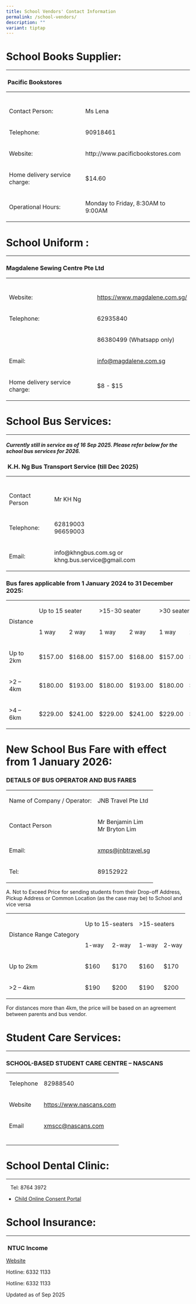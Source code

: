 ```yaml
---
title: School Vendors' Contact Information
permalink: /school-vendors/
description: ""
variant: tiptap
---
```

<h1>School Books Supplier:</h1>
<hr>
<h3>&nbsp;<strong>Pacific Bookstores</strong></h3>
<table style="minWidth: 50px">
<colgroup>
<col>
<col>
</colgroup>
<tbody>
<tr>
<th rowspan="1" colspan="1">
<p></p>
</th>
<th rowspan="1" colspan="1">
<p></p>
</th>
</tr>
<tr>
<td rowspan="1" colspan="1">
<p>Contact Person:</p>
</td>
<td rowspan="1" colspan="1">
<p>Ms Lena</p>
</td>
</tr>
<tr>
<td rowspan="1" colspan="1">
<p>Telephone:</p>
</td>
<td rowspan="1" colspan="1">
<p>90918461</p>
</td>
</tr>
<tr>
<td rowspan="1" colspan="1">
<p>Website:</p>
</td>
<td rowspan="1" colspan="1">
<p>http://www.pacificbookstores.com</p>
</td>
</tr>
<tr>
<td rowspan="1" colspan="1">
<p>Home delivery service charge:</p>
</td>
<td rowspan="1" colspan="1">
<p>$14.60</p>
</td>
</tr>
<tr>
<td rowspan="1" colspan="1">
<p>Operational Hours:</p>
</td>
<td rowspan="1" colspan="1">
<p>Monday to Friday, 8:30AM to 9:00AM</p>
</td>
</tr>
</tbody>
</table>
<h1>School Uniform :</h1>
<hr>
<h3><strong>Magdalene Sewing Centre Pte Ltd</strong></h3>
<table style="minWidth: 50px">
<colgroup>
<col>
<col>
</colgroup>
<tbody>
<tr>
<th rowspan="1" colspan="1">
<p></p>
</th>
<th rowspan="1" colspan="1">
<p></p>
</th>
</tr>
<tr>
<td rowspan="1" colspan="1">
<p>Website:</p>
</td>
<td rowspan="1" colspan="1">
<p><a href="https://www.magdalene.com.sg/" rel="noopener noreferrer nofollow" target="_blank">https://www.magdalene.com.sg/</a>
</p>
</td>
</tr>
<tr>
<td rowspan="1" colspan="1">
<p>Telephone:</p>
</td>
<td rowspan="1" colspan="1">
<p>62935840</p>
</td>
</tr>
<tr>
<td rowspan="1" colspan="1">
<p></p>
</td>
<td rowspan="1" colspan="1">
<p>86380499 (Whatsapp only)</p>
</td>
</tr>
<tr>
<td rowspan="1" colspan="1">
<p>Email:</p>
</td>
<td rowspan="1" colspan="1">
<p><a href="mailto:info@magdalene.com.sg" rel="noopener noreferrer nofollow" target="_blank">info@magdalene.com.sg</a>
</p>
</td>
</tr>
<tr>
<td rowspan="1" colspan="1">
<p>Home delivery service charge:</p>
</td>
<td rowspan="1" colspan="1">
<p>$8 - $15</p>
</td>
</tr>
</tbody>
</table>
<h1>School Bus Services:</h1>
<hr>
<h5>Currently still in service as of 16 Sep 2025. Please refer below for the school bus services for 2026.</h5>
<h3>&nbsp;<strong>K.H. Ng Bus Transport Service (till Dec 2025)</strong></h3>
<p></p>
<table style="minWidth: 50px">
<colgroup>
<col>
<col>
</colgroup>
<tbody>
<tr>
<th rowspan="1" colspan="1">
<p></p>
</th>
<th rowspan="1" colspan="1">
<p></p>
</th>
</tr>
<tr>
<td rowspan="1" colspan="1">
<p>Contact Person</p>
</td>
<td rowspan="1" colspan="1">
<p>Mr KH Ng</p>
</td>
</tr>
<tr>
<td rowspan="1" colspan="1">
<p>Telephone:</p>
</td>
<td rowspan="1" colspan="1">
<p>62819003
<br>96659003</p>
</td>
</tr>
<tr>
<td rowspan="1" colspan="1">
<p>Email:</p>
</td>
<td rowspan="1" colspan="1">
<p>info@khngbus.com.sg or khng.bus.service@gmail.com</p>
</td>
</tr>
</tbody>
</table>
<h3>Bus fares applicable from 1 January 2024 to 31 December 2025:</h3>
<table style="minWidth: 175px">
<colgroup>
<col>
<col>
<col>
<col>
<col>
<col>
<col>
</colgroup>
<tbody>
<tr>
<td rowspan="2" colspan="1">
<p>Distance</p>
</td>
<td rowspan="1" colspan="2">
<p>Up to 15 seater</p>
</td>
<td rowspan="1" colspan="2">
<p>&gt;15-30 seater</p>
</td>
<td rowspan="1" colspan="2">
<p>&gt;30 seater</p>
</td>
</tr>
<tr>
<td rowspan="1" colspan="1">
<p>1 way</p>
</td>
<td rowspan="1" colspan="1">
<p>2 way</p>
</td>
<td rowspan="1" colspan="1">
<p>1 way</p>
</td>
<td rowspan="1" colspan="1">
<p>2 way</p>
</td>
<td rowspan="1" colspan="1">
<p>1 way</p>
</td>
<td rowspan="1" colspan="1">
<p>2 way</p>
</td>
</tr>
<tr>
<td rowspan="1" colspan="1">
<p>Up to 2km</p>
</td>
<td rowspan="1" colspan="1">
<p>$157.00</p>
</td>
<td rowspan="1" colspan="1">
<p>$168.00</p>
</td>
<td rowspan="1" colspan="1">
<p>$157.00</p>
</td>
<td rowspan="1" colspan="1">
<p>$168.00</p>
</td>
<td rowspan="1" colspan="1">
<p>$157.00</p>
</td>
<td rowspan="1" colspan="1">
<p>$168.00</p>
</td>
</tr>
<tr>
<td rowspan="1" colspan="1">
<p>&gt;2 – 4km</p>
</td>
<td rowspan="1" colspan="1">
<p>$180.00</p>
</td>
<td rowspan="1" colspan="1">
<p>$193.00</p>
</td>
<td rowspan="1" colspan="1">
<p>$180.00</p>
</td>
<td rowspan="1" colspan="1">
<p>$193.00</p>
</td>
<td rowspan="1" colspan="1">
<p>$180.00</p>
</td>
<td rowspan="1" colspan="1">
<p>$193.00</p>
</td>
</tr>
<tr>
<td rowspan="1" colspan="1">
<p>&gt;4 – 6km</p>
</td>
<td rowspan="1" colspan="1">
<p>$229.00</p>
</td>
<td rowspan="1" colspan="1">
<p>$241.00</p>
</td>
<td rowspan="1" colspan="1">
<p>$229.00</p>
</td>
<td rowspan="1" colspan="1">
<p>$241.00</p>
</td>
<td rowspan="1" colspan="1">
<p>$229.00</p>
</td>
<td rowspan="1" colspan="1">
<p>$241.00</p>
</td>
</tr>
</tbody>
</table>
<h1><strong>New School Bus Fare with effect from 1 January 2026:</strong></h1>
<h3><strong>DETAILS OF BUS OPERATOR AND BUS FARES</strong></h3>
<p></p>
<table style="minWidth: 50px">
<colgroup>
<col>
<col>
</colgroup>
<tbody>
<tr>
<td rowspan="1" colspan="1">
<p>Name of Company / Operator:</p>
</td>
<td rowspan="1" colspan="1">
<p>JNB Travel Pte Ltd</p>
</td>
</tr>
<tr>
<td rowspan="1" colspan="1">
<p>Contact Person</p>
</td>
<td rowspan="1" colspan="1">
<p>Mr Benjamin Lim
<br>Mr Bryton Lim</p>
</td>
</tr>
<tr>
<td rowspan="1" colspan="1">
<p>Email:</p>
</td>
<td rowspan="1" colspan="1">
<p><a href="mailto:jnbtravel@outlook.com" rel="noopener noreferrer nofollow" target="_blank">xmps@jnbtravel.sg</a>
</p>
</td>
</tr>
<tr>
<td rowspan="1" colspan="1">
<p>Tel:</p>
</td>
<td rowspan="1" colspan="1">
<p>89152922</p>
</td>
</tr>
</tbody>
</table>
<p></p>
<p>A. Not to Exceed Price for sending students from their Drop-off Address,
Pickup Address or Common Location (as the case may be) to School and vice
versa</p>
<table style="minWidth: 125px">
<colgroup>
<col>
<col>
<col>
<col>
<col>
</colgroup>
<tbody>
<tr>
<td rowspan="2" colspan="1">
<p>Distance Range Category</p>
</td>
<td rowspan="1" colspan="2">
<p>Up to 15-seaters</p>
</td>
<td rowspan="1" colspan="2">
<p>&gt;15-seaters</p>
</td>
</tr>
<tr>
<td rowspan="1" colspan="1">
<p>1-way</p>
</td>
<td rowspan="1" colspan="1">
<p>2-way</p>
</td>
<td rowspan="1" colspan="1">
<p>1-way</p>
</td>
<td rowspan="1" colspan="1">
<p>2-way</p>
</td>
</tr>
<tr>
<td rowspan="1" colspan="1">
<p>Up to 2km</p>
</td>
<td rowspan="1" colspan="1">
<p>$160</p>
</td>
<td rowspan="1" colspan="1">
<p>$170</p>
</td>
<td rowspan="1" colspan="1">
<p>$160</p>
</td>
<td rowspan="1" colspan="1">
<p>$170</p>
</td>
</tr>
<tr>
<td rowspan="1" colspan="1">
<p>&gt;2 – 4km</p>
</td>
<td rowspan="1" colspan="1">
<p>$190</p>
</td>
<td rowspan="1" colspan="1">
<p>$200</p>
</td>
<td rowspan="1" colspan="1">
<p>$190</p>
</td>
<td rowspan="1" colspan="1">
<p>$200</p>
</td>
</tr>
</tbody>
</table>
<p>For distances more than 4km, the price will be based on an agreement between
parents and bus vendor.</p>
<h1>Student Care Services:</h1>
<hr>
<h3>SCHOOL-BASED STUDENT CARE CENTRE – NASCANS</h3>
<table style="minWidth: 50px">
<colgroup>
<col>
<col>
</colgroup>
<tbody>
<tr>
<td rowspan="1" colspan="1">
<p>Telephone</p>
</td>
<td rowspan="1" colspan="1">
<p>82988540</p>
</td>
</tr>
<tr>
<td rowspan="1" colspan="1">
<p>Website</p>
</td>
<td rowspan="1" colspan="1">
<p><a href="https://www.nascans.com" rel="noopener noreferrer nofollow" target="_blank">https://www.nascans.com</a>
</p>
</td>
</tr>
<tr>
<td rowspan="1" colspan="1">
<p>Email</p>
</td>
<td rowspan="1" colspan="1">
<p><a href="mailto:xmscc@nascans.com" rel="noopener noreferrer nofollow" target="_blank">xmscc@nascans.com</a>
</p>
</td>
</tr>
<tr>
<td rowspan="1" colspan="1">
<p></p>
</td>
<td rowspan="1" colspan="1">
<p></p>
</td>
</tr>
</tbody>
</table>
<h1>School Dental Clinic:</h1>
<hr>
<p>&nbsp; &nbsp;Tel: 8764 3972</p>
<ul data-tight="true" class="tight">
<li>
<p><a href="https://consent.hpb.gov.sg/" rel="noopener noreferrer nofollow" target="_blank">Child Online Consent Portal</a>
</p>
</li>
</ul>
<h1>School Insurance:</h1>
<hr>
<h3>&nbsp;<strong>NTUC Income</strong></h3>
<p><a href="https://studentgpa.incomegroupins.com.sg" rel="noopener noreferrer nofollow" target="_blank">Website</a>
</p>
<p>Hotline: 6332 1133</p>
<p>Hotline: 6332 1133</p>
<p>Updated as of Sep 2025</p>